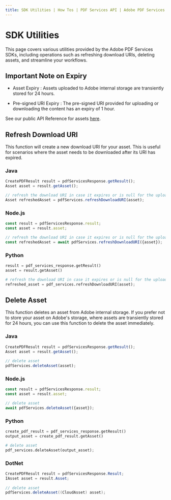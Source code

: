 ```yaml
---
title: SDK Utilities | How Tos | PDF Services API | Adobe PDF Services
---
```


# SDK Utilities

This page covers various utilities provided by the Adobe PDF Services SDKs, including operations such as refreshing 
download URIs, deleting assets, and streamline your workflows.

## Important Note on Expiry

- Asset Expiry : Assets uploaded to Adobe internal storage are transiently stored for 24 hours.

- Pre-signed URI Expiry : The pre-signed URI provided for uploading or downloading the content has an expiry of 1 hour.

See our public API Reference for assets [here](../../../apis/#tag/Assets).

## Refresh Download URI

This function will create a new download URI for your asset. This is useful for scenarios where the asset needs to be 
downloaded after its URI has expired.

<CodeBlock slots="heading, code" repeat="3" languages="Java, Node.js, Python" />

### Java

```javascript
CreatePDFResult result = pdfServicesResponse.getResult();
Asset asset = result.getAsset();

// refresh the download URI in case it expires or is null for the uploaded asset
Asset refreshedAsset = pdfServices.refreshDownloadURI(asset);
```

### Node.js

```javascript
const result = pdfServicesResponse.result;
const asset = result.asset;

// refresh the download URI in case it expires or is null for the uploaded asset
const refreshedAsset = await pdfServices.refreshDownloadURI({asset});
```

### Python

```python
result = pdf_services_response.getResult()
asset = result.getAsset()

# refresh the download URI in case it expires or is null for the uploaded asset
refreshed_asset = pdf_services.refreshDownloadURI(asset);
```

## Delete Asset

This function deletes an asset from Adobe internal storage. If you prefer not to store your asset on Adobe's storage, 
where assets are transiently stored for 24 hours, you can use this function to delete the asset immediately.

<CodeBlock slots="heading, code" repeat="3" languages="Java, Node.js, Python" />

### Java

```javascript
CreatePDFResult result = pdfServicesResponse.getResult();
Asset asset = result.getAsset();
 
// delete asset
pdfServices.deleteAsset(asset);
```

### Node.js

```javascript
const result = pdfServicesResponse.result;
const asset = result.asset;

// delete asset
await pdfServices.deleteAsset({asset});
```

### Python

```python
create_pdf_result = pdf_services_response.getResult()
output_asset = create_pdf_result.getAsset()        

# delete asset
pdf_services.deleteAsset(output_asset);
```


### DotNet

```csharp
CreatePDFResult result = pdfServicesResponse.Result;
IAsset asset = result.Asset;
 
// delete asset
pdfServices.deleteAsset((CloudAsset) asset);
```
